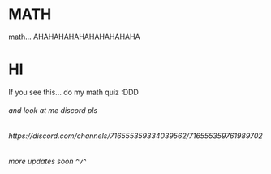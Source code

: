 # MATH
 math... AHAHAHAHAHAHAHAHAHAHA 

<h1>HI</h1>

<p>If you see this... do my math quiz :DDD</p>
<h6>and look at me discord pls</h6>

<h6>https://discord.com/channels/716555359334039562/716555359761989702<h6>
<h6>more updates soon ^v^</h6>
